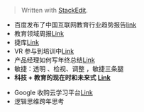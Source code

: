 


> Written with [StackEdit](https://stackedit.io/).

* 百度发布了中国互联网教育行业趋势报告[link](http://36kr.com/p/5045041.html)
* 教育领域周报[Link](http://36kr.com/p/5045228.html)
* 捷库[Link](http://36kr.com/p/5042055.html)
* VR 参与到培训中[Link](http://36kr.com/p/5053833.html)
* 产品经理如何写年终总结[Link](http://36kr.com/p/5059509.html)
* 敏捷：透明 、检视、调整 ，敏捷三条腿
* **科技 + 教育的现在时和未来式** **[Link](http://36kr.com/p/5049577.html)**
+ Google 收购云学习平台[Link](http://36kr.com/p/5057286.html)
+ 逻辑思维跨年思考